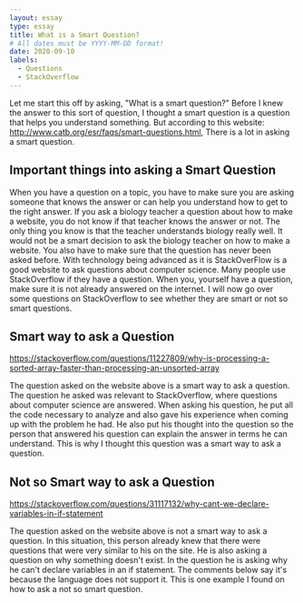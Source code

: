```yaml
---
layout: essay
type: essay
title: What is a Smart Question?
# All dates must be YYYY-MM-DD format!
date: 2020-09-10
labels:
  - Questions
  - StackOverflow
---
```


Let me start this off by asking, "What is a smart question?" Before I knew the answer to this sort of question, I thought a smart question is a question that helps you understand something. But according to this website: http://www.catb.org/esr/faqs/smart-questions.html, There is a lot in asking a smart question.

## Important things into asking a Smart Question

When you have a question on a topic, you have to make sure you are asking someone that knows the answer or can help you understand how to get to the right answer. If you ask a biology teacher a question about how to make a website, you do not know if that teacher knows the answer or not. The only thing you know is that the teacher understands biology really well. It would not be a smart decision to ask the biology teacher on how to make a website. You also have to make sure that the question has never been asked before. With technology being advanced as it is StackOverFlow is a good website to ask questions about computer science. Many people use StackOverflow if they have a question. When you, yourself have a question, make sure it is not already answered on the internet. I will now go over some questions on StackOverflow to see whether they are smart or not so smart questions.

## Smart way to ask a Question

https://stackoverflow.com/questions/11227809/why-is-processing-a-sorted-array-faster-than-processing-an-unsorted-array

The question asked on the website above is a smart way to ask a question. The question he asked was relevant to StackOverflow, where questions about computer science are answered. When asking his question, he put all the code necessary to analyze and also gave his experience when coming up with the problem he had. He also put his thought into the question so the person that answered his question can explain the answer in terms he can understand. This is why I thought this question was a smart way to ask a question.

## Not so Smart way to ask a Question

https://stackoverflow.com/questions/31117132/why-cant-we-declare-variables-in-if-statement

The question asked on the website above is not a smart way to ask a question. In this situation, this person already knew that there were questions that were very similar to his on the site. He is also asking a question on why something doesn't exist. In the question he is asking why he can't declare variables in an if statement. The comments below say it's because the language does not support it. This is one example I found on how to ask a not so smart question.
